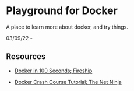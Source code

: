 # Playground for Docker

A place to learn more about docker, and try things.

03/09/22 - 

## Resources

- [Docker in 100 Seconds; Fireship](https://www.youtube.com/watch?v=Gjnup-PuquQ)

- [Docker Crash Course Tutorial; The Net Ninja](https://www.youtube.com/playlist?list=PL4cUxeGkcC9hxjeEtdHFNYMtCpjNBm3h7)


<!-- 

[Docker Tutorial for Beginners; Programming with Mosh](https://www.youtube.com/watch?v=pTFZFxd4hOI)

[Learn Docker in 7 Easy Steps - Full Beginner's Tutorial; Fireship](https://www.youtube.com/watch?v=gAkwW2tuIqE)

[you need to learn Docker RIGHT NOW!! // Docker Containers 101; NetworkChuck](https://www.youtube.com/watch?v=eGz9DS-aIeY)

[Docker Tutorial for Beginners - A Full DevOps Course on How to Run Applications in Containers; freeCodeCamp.org](https://www.youtube.com/watch?v=fqMOX6JJhGo) 

-->

